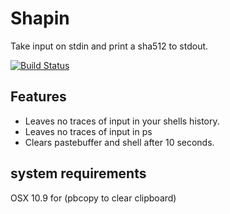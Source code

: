 # Shapin

Take input on stdin and print a sha512 to stdout.

[![Build Status](https://travis-ci.org/pandrew/shapin.png?branch=master)](https://travis-ci.org/pandrew/shapin)

## Features
+   Leaves no traces of input in your shells history.
+   Leaves no traces of input in ps
+   Clears pastebuffer and shell after 10 seconds.

## system requirements
OSX 10.9 for (pbcopy to clear clipboard)
